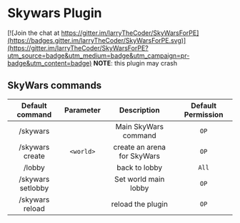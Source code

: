 Skywars Plugin
======

[![Join the chat at https://gitter.im/larryTheCoder/SkyWarsForPE](https://badges.gitter.im/larryTheCoder/SkyWarsForPE.svg)](https://gitter.im/larryTheCoder/SkyWarsForPE?utm_source=badge&utm_medium=badge&utm_campaign=pr-badge&utm_content=badge)
**NOTE**: this plugin may crash

## SkyWars commands

| Default command | Parameter | Description | Default Permission |
| :-----: | :-------: | :---------: | :-------: |
| /skywars | | Main SkyWars command | `OP` |
| /skywars create | `<world>` | create an arena for SkyWars | `OP` |
| /lobby | | back to lobby | `All` |
| /skywars setlobby | | Set world main lobby | `OP` |
| /skywars reload | | reload the plugin | `OP` |


